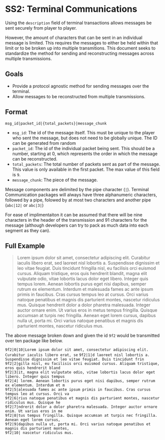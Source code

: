 # SS2: Terminal Communications

Using the `description` field of terminal transactions allows messages be sent securely from player to player.

However, the amount of characters that can be sent in an individual message is limited. This requires the messages to either be held within that limit or to be broken up into multiple transmitions. This document seeks to standardize the method for sending and reconstructing messages across multiple transmissions.


## Goals

* Provide a protocol agnostic method for sending messages over the terminal.
* Allow messages to be reconstructed from multiple transmissions.


## Format

`msg_id|packet_id|{total_packets}|message_chunk`

* `msg_id`: The id of the message itself. This must be unique to the player who sent the message, but does not need to be globally unique. The ID can be generated from random
* `packet_id`: The id of the individual packet being sent. This should be a number, starting at 0, which represents the order in which the message can be reconstructed.
* `total_packets`: The total number of packets sent as part of the message. This value is only available in the first packet. The max value of this field is `9`.
* `message_chunk`: The piece of the message.

Message components are delimited by the pipe character (`|`). Terminal Communication packages will always have three alphanumeric characters, followed by a pipe, folowed by at most two characters and another pipe (`abc|12|` or `abc|3|`)

For ease of implimentaiton it can be assumed that there will be nine characters in the header of the transmission and 91 characters for the message (although developers can try to pack as much data into each segment as they can).


## Full Example

> Lorem ipsum dolor sit amet, consectetur adipiscing elit. Curabitur iaculis libero erat, sed laoreet nisl lobortis a. Suspendisse dignissim et leo vitae feugiat. Duis tincidunt fringilla nisl, eu facilisis orci euismod cursus. Aliquam tristique, eros quis hendrerit blandit, magna elit vulputate odio, vitae lobortis lacus dolor eget libero. Integer quis tempus lorem. Aenean lobortis purus eget nisi dapibus, semper rutrum ex elementum. Interdum et malesuada fames ac ante ipsum primis in faucibus. Cras cursus tempus leo at cursus. Orci varius natoque penatibus et magnis dis parturient montes, nascetur ridiculus mus. Quisque hendrerit dolor a dolor pharetra malesuada. Integer auctor ornare enim. Ut varius eros in metus tempus fringilla. Quisque accumsan at turpis nec fringilla. Aenean eget lorem cursus, dapibus nulla ut, porta mi. Orci varius natoque penatibus et magnis dis parturient montes, nascetur ridiculus mus.


The above message broken down and given the id `9f2` would be transmitted over ten package like below.

`9f2|0|10|Lorem ipsum dolor sit amet, consectetur adipiscing elit. Curabitur iaculis libero erat, se`
`9f2|1|d laoreet nisl lobortis a. Suspendisse dignissim et leo vitae feugiat. Duis tincidunt frin`  
`9f2|2|gilla nisl, eu facilisis orci euismod cursus. Aliquam tristique, eros quis hendrerit bland`  
`9f2|3|it, magna elit vulputate odio, vitae lobortis lacus dolor eget libero. Integer quis tempus`  
`9f2|4| lorem. Aenean lobortis purus eget nisi dapibus, semper rutrum ex elementum. Interdum et m`  
`9f2|5|alesuada fames ac ante ipsum primis in faucibus. Cras cursus tempus leo at cursus. Orci va`  
`9f2|6|rius natoque penatibus et magnis dis parturient montes, nascetur ridiculus mus. Quisque he`  
`9f2|7|ndrerit dolor a dolor pharetra malesuada. Integer auctor ornare enim. Ut varius eros in me`  
`9f2|8|tus tempus fringilla. Quisque accumsan at turpis nec fringilla. Aenean eget lorem cursus, `  
`9f2|9|dapibus nulla ut, porta mi. Orci varius natoque penatibus et magnis dis parturient montes,`  
`9f2|10| nascetur ridiculus mus.`  

